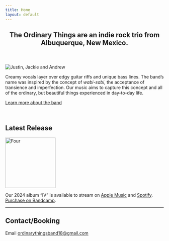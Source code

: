 ```yaml
---
title: Home
layout: default
---
```


<article>
  <header>
    <h1>
      The Ordinary Things are an indie rock trio from Albuquerque,
      New&nbsp;Mexico.
    </h1>
  </header>
  <img
    class="askew"
    src="https://theordinarythings.com/img/tot-band-bw.jpg"
    alt="Justin, Jackie and Andrew"
  />
  <p class="lead">
    Creamy vocals layer over edgy guitar riffs and unique bass lines. The band’s
    name was inspired by the concept of <em>wabi-sabi</em>, the acceptance of
    transience and imperfection. Our music aims to capture this concept and all
    of the ordinary, but beautiful things experienced in day-to-day&nbsp;life.
  </p>

  <p><a href="/about/">Learn more about the band</a></p>

  <p>&nbsp;</p>

  <h2>Latest Release</h2>
<a href="https://theordinarythings.com/music/">
      <img
        class="hover-askew"
        src="https://d2w9rnfcy7mm78.cloudfront.net/29790651/original_53b0b83161ee0c228c356b56d8d9840f.jpg?1722730956?bc=0"
        alt="Four"
        width="160"
        height="160"
    /></a>
<p>Our 2024 album “IV” is available to stream on <a href="https://music.apple.com/us/album/iv/1759902825">Apple Music</a> and <a href="https://open.spotify.com/album/41KH3qwfnbo7RDEaPNuWvN?si=ao6_7ULJQIKP6QXWwbul0Q">Spotify</a>. <a href="https://theordinarythings.bandcamp.com/album/iv">Purchase on Bandcamp</a>.</p>

  <hr />

  <h2>Contact/Booking</h2>
  <p>
    Email
    <a href="mailto:ordinarythingsband18@gmail.com"
      >ordinarythingsband18@gmail.com</a
    >
  </p>
</article>
